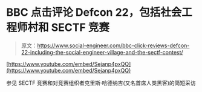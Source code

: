 # BBC 点击评论 Defcon 22，包括社会工程师村和 SECTF 竞赛

> 原文：<https://www.social-engineer.com/bbc-click-reviews-defcon-22-including-the-social-engineer-village-and-the-sectf-contest/>

[https://www.youtube.com/embed/Sejanp4pxQQ](https://www.youtube.com/embed/Sejanp4pxQQ)

参见 SECTF 竞赛和对竞赛组织者克里斯·哈德纳吉(又名首席人类黑客)的简短采访
